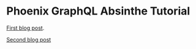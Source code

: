 # Phoenix GraphQL Absinthe Tutorial

[First blog post](https://ryanswapp.com/2016/11/29/phoenix-graphql-tutorial-with-absinthe/).

[Second blog post](https://ryanswapp.com/2016/12/03/phoenix-graphql-tutorial-with-phoenix-add-crud-using-mutations/)
